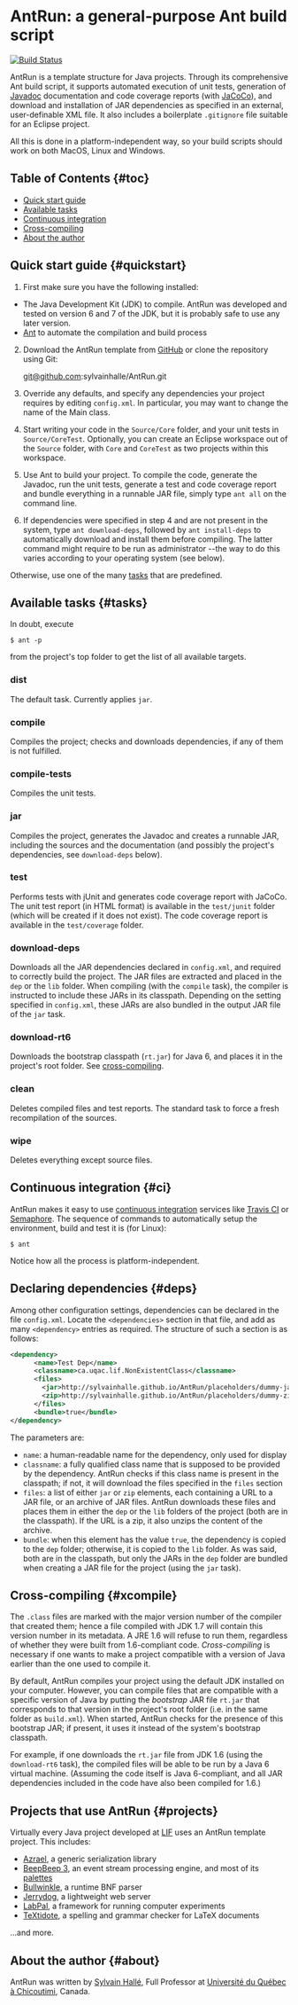 AntRun: a general-purpose Ant build script
==========================================

[![Build Status](https://semaphoreci.com/api/v1/projects/5eab613c-29af-43c0-8961-0170588f6368/466366/badge.svg)](https://semaphoreci.com/sylvainhalle/antrun)

AntRun is a template structure for Java projects. Through its comprehensive
Ant build script, it supports automated execution of unit tests, generation
of [Javadoc](http://www.oracle.com/technetwork/articles/java/index-jsp-135444.html)
documentation and code coverage reports (with
[JaCoCo](http://www.eclemma.org/jacoco/)), and download and installation
of JAR dependencies as specified in an external, user-definable XML file.
It also includes a boilerplate `.gitignore` file suitable for an Eclipse
project.

All this is done in a platform-independent way, so your build scripts
should work on both MacOS, Linux and Windows.

Table of Contents                                                    {#toc}
-----------------

- [Quick start guide](#quickstart)
- [Available tasks](#tasks)
- [Continuous integration](#ci)
- [Cross-compiling](#xcompile)
- [About the author](#about)

Quick start guide                                             {#quickstart}
-----------------

1. First make sure you have the following installed:

  - The Java Development Kit (JDK) to compile. AntRun was developed and
    tested on version 6 and 7 of the JDK, but it is probably safe to use
    any later version.
  - [Ant](http://ant.apache.org) to automate the compilation and build
    process

2. Download the AntRun template from
   [GitHub](https://github.com/sylvainhalle/AntRun) or clone the repository
   using Git:
   
   git@github.com:sylvainhalle/AntRun.git

3. Override any defaults, and specify any dependencies your project
   requires by editing `config.xml`. In particular, you may want
   to change the name of the Main class.

4. Start writing your code in the `Source/Core` folder, and your unit
   tests in `Source/CoreTest`. Optionally, you can create an Eclipse
   workspace out of the `Source` folder, with `Core` and `CoreTest` as
   two projects within this workspace.

5. Use Ant to build your project. To compile the code, generate the
   Javadoc, run the unit tests, generate a test and code coverage report
   and bundle everything in a runnable JAR file, simply type `ant all` on
   the command line.
   
6. If dependencies were specified in step 4 and are not present in the
   system, type `ant download-deps`, followed by `ant install-deps` to
   automatically download and install them before compiling. The latter
   command might require to be run as administrator --the way to do this
   varies according to your operating system (see below).

Otherwise, use one of the many [tasks](#tasks) that are predefined.

Available tasks                                                    {#tasks}
---------------

In doubt, execute

    $ ant -p

from the project's top folder to get the list of all available targets.

### dist

The default task. Currently applies `jar`.

### compile

Compiles the project; checks and downloads dependencies, if any of them
is not fulfilled.

### compile-tests

Compiles the unit tests.

### jar

Compiles the project, generates the Javadoc and creates a runnable JAR,
including the sources and the documentation (and possibly the project's
dependencies, see `download-deps` below).

### test

Performs tests with jUnit and generates code coverage report with JaCoCo.
The unit test report (in HTML format) is available in the `test/junit`
folder (which will be created if it does not exist). The code coverage
report is available in the `test/coverage` folder.

### download-deps

Downloads all the JAR dependencies declared in `config.xml`, and required
to correctly build the project. The JAR files are extracted and placed in
the `dep` or the `lib` folder. When compiling (with the `compile` task), the
compiler is instructed to include these JARs in its classpath. Depending on the
setting specified in `config.xml`, these JARs are also bundled in the
output JAR file of the `jar` task.

### download-rt6

Downloads the bootstrap classpath (`rt.jar`) for Java 6, and places it in
the project's root folder. See [cross-compiling](#xcompile).

### clean

Deletes compiled files and test reports. The standard task to force a fresh
recompilation of the sources.

### wipe

Deletes everything except source files.

Continuous integration                                               {#ci}
----------------------

AntRun makes it easy to use [continuous
integration](https://en.wikipedia.org/wiki/Continuous_integration) services
like [Travis CI](https://travis-ci.org) or
[Semaphore](http://semaphoreapp.com). The sequence of commands to
automatically setup the environment, build and test it is (for Linux):

    $ ant

Notice how all the process is platform-independent.

Declaring dependencies                                              {#deps}
----------------------

Among other configuration settings, dependencies can be declared in the file
`config.xml`. Locate the `<dependencies>` section in that file, and add as
many `<dependency>` entries as required. The structure of such a section is as
follows:

``` xml
<dependency>
      <name>Test Dep</name>
      <classname>ca.uqac.lif.NonExistentClass</classname>
      <files>
        <jar>http://sylvainhalle.github.io/AntRun/placeholders/dummy-jar.jar</jar>
        <zip>http://sylvainhalle.github.io/AntRun/placeholders/dummy-zip.zip</zip>
      </files>
      <bundle>true</bundle>
</dependency>
```

The parameters are:

- `name`: a human-readable name for the dependency, only used for display
- `classname`: a fully qualified class name that is supposed to be provided
  by the dependency. AntRun checks if this class name is present in the
  classpath; if not, it will download the files specified in the `files`
  section
- `files`: a list of either `jar` or `zip` elements, each containing a URL to
  a JAR file, or an archive of JAR files. AntRun downloads these files and
  places them in either the `dep` or the `lib` folders of the project (both are
  in the classpath). If the URL is a zip, it also unzips the content of the
  archive.
- `bundle`: when this element has the value `true`, the dependency is copied
  to the `dep` folder; otherwise, it is copied to the `lib` folder. As was
  said, both are in the classpath, but only the JARs in the `dep` folder are
  bundled when creating a JAR file for the project (using the `jar` task).

Cross-compiling                                                 {#xcompile}
---------------

The `.class` files are marked with the major version number of the compiler
that created them; hence a file compiled with JDK 1.7 will contain this
version number in its metadata. A JRE 1.6 will refuse to run them,
regardless of whether they were built from 1.6-compliant code.
*Cross-compiling* is necessary if one wants to make a project compatible
with a version of Java earlier than the one used to compile it. 

By default, AntRun compiles your project using the default JDK installed on
your computer. However, you can compile files that are compatible with
a specific version of Java by putting the *bootstrap* JAR file `rt.jar`
that corresponds to that version in the project's root folder (i.e. in the
same folder as `build.xml`). When started, AntRun checks for the presence
of this bootstrap JAR; if present, it uses it instead of the system's
bootstrap classpath.

For example, if one downloads the `rt.jar` file from JDK 1.6 (using
the `download-rt6` task), the compiled files will be able to be run by
a Java 6 virtual machine. (Assuming the code itself is Java 6-compliant,
and all JAR dependencies included in the code have also been compiled
for 1.6.)

Projects that use AntRun                                        {#projects}
------------------------

Virtually every Java project developed at [LIF](http://liflab.ca) uses
an AntRun template project. This includes:

- [Azrael](https://github.com/sylvainhalle/Azrael), a generic serialization
  library
- [BeepBeep 3](https://liflab.github.io/beepbeep-3), an event stream
  processing engine, and most of its
  [palettes](https://github.com/liflab/beepbeep-3-palettes)
- [Bullwinkle](https://github.com/sylvainhalle/Bullwinkle), a runtime BNF
  parser
- [Jerrydog](https://github.com/sylvainhalle/Jerrydog), a lightweight web
  server
- [LabPal](https://liflab.github.io/labpal), a framework for running
  computer experiments
- [TeXtidote](https://github.com/sylvainhalle/textidote), a spelling and
  grammar checker for LaTeX documents

...and more.

About the author                                                   {#about}
----------------

AntRun was written by [Sylvain Hallé](http://leduotang.ca/sylvain),
Full Professor at [Université du Québec à
Chicoutimi](http://www.uqac.ca/), Canada.
